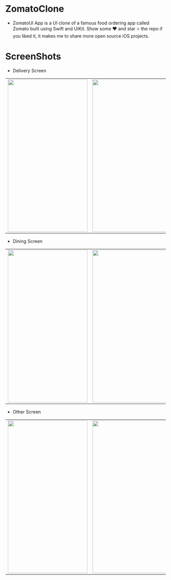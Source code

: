 # ZomatoClone
* ZomatoUI App is a UI clone of a famous food ordering app called Zomato built using Swift and UIKit. Show some ❤️ and star ⭐ the repo if you liked it, it makes me to share more open source iOS projects.

# ScreenShots
 * Delivery Screen
 <table>
  <tr>
    <td><img src="https://user-images.githubusercontent.com/75114840/184346416-e2b420c5-375e-4bac-a7b3-e09296fee460.png" width=250 height=480></td>
    <td><img src="https://user-images.githubusercontent.com/75114840/184346645-77ea1f90-888d-4829-90a3-d114e7e3eb14.png" width=250 height=480></td>
    <td><img src="https://user-images.githubusercontent.com/75114840/184346845-0fb6bf86-e09e-4de6-b835-6254d494372d.png" width=250 height=480></td>
  </tr>
 </table>
 
  * Dining Screen
  <table>
  <tr>
    <td><img src="https://user-images.githubusercontent.com/75114840/184347287-f613c718-a86b-4572-80a5-78ac33e26220.png" width=250 height=480></td>
    <td><img src="https://user-images.githubusercontent.com/75114840/184347648-3e1434f1-49bc-465a-a24e-53c2b2b83032.png" width=250 height=480></td>
    <td><img src="https://user-images.githubusercontent.com/75114840/184347745-3b5dd78b-72c7-45ec-9062-e904f7ee03e2.png" width=250 height=480></td>
  </tr>
 </table>

 * Other Screen
 <table>
  <tr>
    <td><img src="https://user-images.githubusercontent.com/75114840/184348086-9bd0cf5a-5536-422e-9b69-aa8acf07bb86.png" width=250 height=480></td>
    <td><img src="https://user-images.githubusercontent.com/75114840/184348206-a180ab5b-0483-44be-bc32-05f49e4245c9.png" width=250 height=480></td>
  </tr>
 </table>


